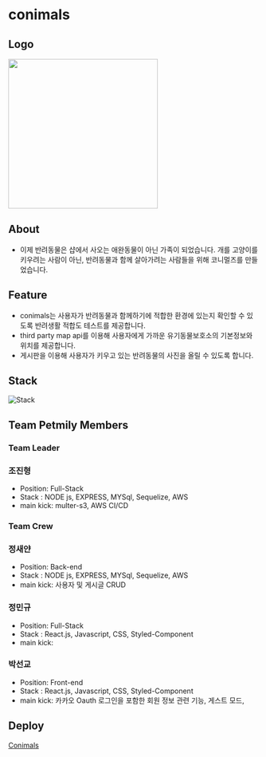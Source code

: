 # conimals

## Logo
<img width="300" height="300" src="https://user-images.githubusercontent.com/74203440/169957702-452b79df-6d21-4c1f-bd94-bf7f6dc3fa16.svg"/>

## About

- 이제 반려동물은 샵에서 사오는 애완동물이 아닌 가족이 되었습니다. 개를 고양이를 키우려는 사람이 아닌, 반려동물과 함께 살아가려는 사람들을 위해 코니멀즈를 만들었습니다.


## Feature

- conimals는 사용자가 반려동물과 함께하기에 적합한 환경에 있는지 확인할 수 있도록 반려생활 적합도 테스트를 제공합니다.
- third party map api를 이용해 사용자에게 가까운 유기동물보호소의 기본정보와 위치를 제공합니다.
- 게시판을 이용해 사용자가 키우고 있는 반려동물의 사진을 올릴 수 있도록 합니다.

## Stack
![Stack](https://user-images.githubusercontent.com/74191195/174234184-650df995-cd26-4eb9-991d-e2424059220a.png)

## Team Petmily Members

### Team Leader

### 조진형

- Position: Full-Stack
- Stack : NODE js, EXPRESS, MYSql, Sequelize, AWS
- main kick: multer-s3, AWS CI/CD

### Team Crew

### 정새얀

- Position: Back-end
- Stack : NODE js, EXPRESS, MYSql, Sequelize, AWS
- main kick: 사용자 및 게시글 CRUD

### 정민규

- Position: Full-Stack
- Stack : React.js, Javascript, CSS, Styled-Component
- main kick: 

### 박선교 

- Position: Front-end
- Stack : React.js, Javascript, CSS, Styled-Component
- main kick: 카카오 Oauth 로그인을 포함한 회원 정보 관련 기능, 게스트 모드, 

## Deploy
[Conimals](https://www.conimals.link/)
